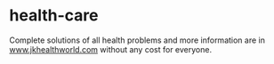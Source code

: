 health-care
===========

Complete solutions of all health problems and more information are in www.jkhealthworld.com without any cost for everyone.